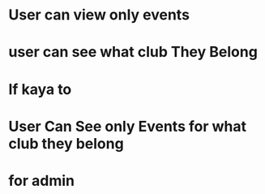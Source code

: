 <h1>User can view only events </h1>
<h1>user can see what club They Belong</h1> 

<h1>If kaya to</h1>
<h1>User Can See only Events for what club they belong</h1>


<h1>for admin</h1>
